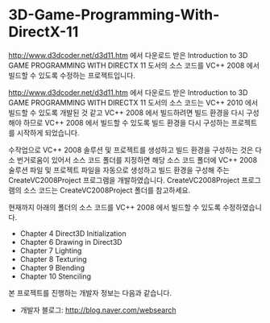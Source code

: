 # 3D-Game-Programming-With-DirectX-11
http://www.d3dcoder.net/d3d11.htm 에서 다운로드 받은 Introduction to 3D GAME PROGRAMMING WITH DIRECTX 11 도서의 소스 코드를 VC++ 2008 에서 빌드할 수 있도록 수정하는 프로젝트입니다.

http://www.d3dcoder.net/d3d11.htm 에서 다운로드 받은 Introduction to 3D GAME PROGRAMMING WITH DIRECTX 11 도서의 소스 코드는 VC++ 2010 에서 빌드할 수 있도록 개발된 것 같고 VC++ 2008 에서 빌드하려면 빌드 환경을 다시 구성해야 하므로 VC++ 2008 에서 빌드할 수 있도록 빌드 환경을 다시 구성하는 프로젝트를 시작하게 되었습니다.

수작업으로 VC++ 2008 솔루션 및 프로젝트를 생성하고 빌드 환경을 구성하는 것은 다소 번거로움이 있어서 소스 코드 폴더를 지정하면 해당 소스 코드 폴더에 VC++ 2008 술루션 파일 및 프로젝트 파일을 자동으로 생성하고 빌드 환경을 구성해 주는 CreateVC2008Project 프로그램을 개발하였습니다. CreateVC2008Project 프로그램의 소스 코드는 CreateVC2008Project 폴더를 참고하세요.

현재까지 아래의 폴더의 소스 코드를 VC++ 2008 에서 빌드할 수 있도록 수정하였습니다.

* Chapter 4 Direct3D Initialization
* Chapter 6 Drawing in Direct3D
* Chapter 7 Lighting
* Chapter 8 Texturing
* Chapter 9 Blending
* Chapter 10 Stenciling

본 프로젝트를 진행하는 개발자 정보는 다음과 같습니다.

* 개발자 블로그: http://blog.naver.com/websearch
